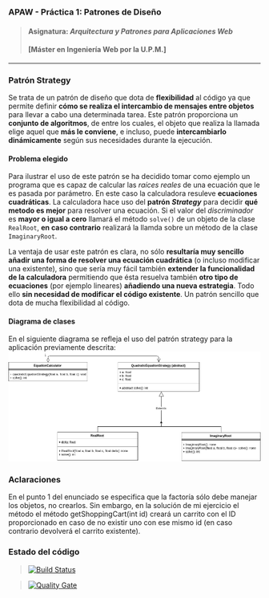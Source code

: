 ### APAW - Práctica 1: Patrones de Diseño
> #### Asignatura: *Arquitectura y Patrones para Aplicaciones Web*
> #### [Máster en Ingeniería Web por la U.P.M.]
---

### Patrón Strategy

Se trata de un patrón de diseño que dota de **flexibilidad** al código ya que permite definir **cómo se realiza el intercambio de mensajes entre objetos** para llevar a cabo una determinada tarea. Este patrón proporciona un **conjunto de algoritmos**, de entre los cuales, el objeto que realiza la llamada elige aquel que **más le conviene**, e incluso, puede **intercambiarlo dinámicamente** según sus necesidades durante la ejecución.

#### Problema elegido

Para ilustrar el uso de este patrón se ha decidido tomar como ejemplo un programa que es capaz de calcular las *raíces reales* de una ecuación que le es pasada por parámetro. En este caso la calculadora resuleve **ecuaciones cuadráticas**. La calculadora hace uso del **patrón** ***Strategy*** para decidir **qué metodo es mejor** para resolver una ecuación. Si el valor del *discriminador* es **mayor o igual a cero** llamará el método ```solve()``` de un objeto de la clase ```RealRoot```, **en caso contrario** realizará la llamda sobre un método de la clase ```ImaginaryRoot```.

La ventaja de usar este patrón es clara, no sólo **resultaría muy sencillo añadir una forma de resolver una ecuación cuadrática** (o incluso modificar una existente), sino que sería muy fácil también **extender la funcionalidad de la calculadora** permitiendo que ésta resuelva también **otro tipo de ecuaciones** (por ejemplo lineares) **añadiendo una nueva estrategia**. Todo ello **sin necesidad de modificar el código existente**. Un patrón sencillo que dota de mucha flexibilidad al código.

#### Diagrama de clases

En el siguiente diagrama se refleja el uso del patrón strategy para la aplicación previamente descrita:
![Class diagram for Strategy Pattern](https://github.com/MiguelArber/APAW.ECP1.MiguelArber/blob/develop/docs/Strategy.png)

### Aclaraciones

En el punto 1 del enunciado se especifica que la factoría sólo debe manejar los objetos, no crearlos. Sin embargo, en la solución de mi ejercicio el método el método getShoppingCart(int id) creará un carrito con el ID proporcionado en caso de no existir uno con ese mismo id (en caso contrario devolverá el carrito existente).

### Estado del código

> [![Build Status](https://travis-ci.org/MiguelArber/APAW.ECP1.MiguelArber.svg?branch=master)](https://travis-ci.org/MiguelArber/APAW.ECP1.MiguelArber)

> [![Quality Gate](https://sonarcloud.io/api/badges/gate?key=apaw.ecp1:MiguelArber)](https://sonarcloud.io/dashboard/index/apaw.ecp1:MiguelArber)
